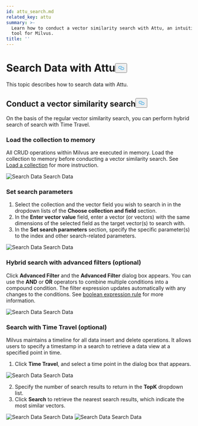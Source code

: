 ```yaml
---
id: attu_search.md
related_key: attu
summary: >-
  Learn how to conduct a vector similarity search with Attu, an intuitive GUI
  tool for Milvus.
title: ''
---
```

<h1 id="Search-Data-with-Attu" class="common-anchor-header">Search Data with Attu<button data-href="#Search-Data-with-Attu" class="anchor-icon" translate="no">
      <svg translate="no"
        aria-hidden="true"
        focusable="false"
        height="20"
        version="1.1"
        viewBox="0 0 16 16"
        width="16"
      >
        <path
          fill="#0092E4"
          fill-rule="evenodd"
          d="M4 9h1v1H4c-1.5 0-3-1.69-3-3.5S2.55 3 4 3h4c1.45 0 3 1.69 3 3.5 0 1.41-.91 2.72-2 3.25V8.59c.58-.45 1-1.27 1-2.09C10 5.22 8.98 4 8 4H4c-.98 0-2 1.22-2 2.5S3 9 4 9zm9-3h-1v1h1c1 0 2 1.22 2 2.5S13.98 12 13 12H9c-.98 0-2-1.22-2-2.5 0-.83.42-1.64 1-2.09V6.25c-1.09.53-2 1.84-2 3.25C6 11.31 7.55 13 9 13h4c1.45 0 3-1.69 3-3.5S14.5 6 13 6z"
        ></path>
      </svg>
    </button></h1><p>This topic describes how to search data with Attu.</p>
<h2 id="Conduct-a-vector-similarity-search" class="common-anchor-header">Conduct a vector similarity search<button data-href="#Conduct-a-vector-similarity-search" class="anchor-icon" translate="no">
      <svg translate="no"
        aria-hidden="true"
        focusable="false"
        height="20"
        version="1.1"
        viewBox="0 0 16 16"
        width="16"
      >
        <path
          fill="#0092E4"
          fill-rule="evenodd"
          d="M4 9h1v1H4c-1.5 0-3-1.69-3-3.5S2.55 3 4 3h4c1.45 0 3 1.69 3 3.5 0 1.41-.91 2.72-2 3.25V8.59c.58-.45 1-1.27 1-2.09C10 5.22 8.98 4 8 4H4c-.98 0-2 1.22-2 2.5S3 9 4 9zm9-3h-1v1h1c1 0 2 1.22 2 2.5S13.98 12 13 12H9c-.98 0-2-1.22-2-2.5 0-.83.42-1.64 1-2.09V6.25c-1.09.53-2 1.84-2 3.25C6 11.31 7.55 13 9 13h4c1.45 0 3-1.69 3-3.5S14.5 6 13 6z"
        ></path>
      </svg>
    </button></h2><p>On the basis of the regular vector similarity search, you can perform hybrid search of search with Time Travel.</p>
<h3 id="Load-the-collection-to-memory" class="common-anchor-header">Load the collection to memory</h3><p>All CRUD operations within Milvus are executed in memory. Load the collection to memory before conducting a vector similarity search. See <a href="/docs/pt/attu_collection.md#Load-a-collection">Load a collection</a> for more instruction.</p>
<p>
  <span class="img-wrapper">
    <img translate="no" src="/docs/v2.0.x/assets/attu/insight_search1.png" alt="Search Data" class="doc-image" id="search-data" />
    <span>Search Data</span>
  </span>
</p>
<h3 id="Set-search-parameters" class="common-anchor-header">Set search parameters</h3><ol>
<li>Select the collection and the vector field you wish to search in in the dropdown lists of the <strong>Choose collection and field</strong> section.</li>
<li>In the <strong>Enter vector value</strong> field, enter a vector (or vectors) with the same dimensions of the selected field as the target vector(s) to search with.</li>
<li>In the <strong>Set search parameters</strong> section, specify the specific parameter(s) to the index and other search-related parameters.</li>
</ol>
<p>
  <span class="img-wrapper">
    <img translate="no" src="/docs/v2.0.x/assets/attu/insight_search2.png" alt="Search Data" class="doc-image" id="search-data" />
    <span>Search Data</span>
  </span>
</p>
<h3 id="Hybrid-search-with-advanced-filters-optional" class="common-anchor-header">Hybrid search with advanced filters (optional)</h3><p>Click <strong>Advanced Filter</strong> and the <strong>Advanced Filter</strong> dialog box appears. You can use the <strong>AND</strong> or <strong>OR</strong> operators to combine multiple conditions into a compound condition. The filter expression updates automatically with any changes to the conditions. See <a href="/docs/pt/boolean.md">boolean expression rule</a> for more information.</p>
<p>
  <span class="img-wrapper">
    <img translate="no" src="/docs/v2.0.x/assets/attu/insight_search3.png" alt="Search Data" class="doc-image" id="search-data" />
    <span>Search Data</span>
  </span>
</p>
<h3 id="Search-with-Time-Travel-optional" class="common-anchor-header">Search with Time Travel (optional)</h3><p>Milvus maintains a timeline for all data insert and delete operations. It allows users to specify a timestamp in a search to retrieve a data view at a specified point in time.</p>
<ol>
<li>Click <strong>Time Travel</strong>, and select a time point in the dialog box that appears.</li>
</ol>
<p>
  <span class="img-wrapper">
    <img translate="no" src="/docs/v2.0.x/assets/attu/insight_search4.png" alt="Search Data" class="doc-image" id="search-data" />
    <span>Search Data</span>
  </span>
</p>
<ol start="2">
<li>Specify the number of search results to return in the <strong>TopK</strong> dropdown list.</li>
<li>Click <strong>Search</strong> to retrieve the nearest search results, which indicate the most similar vectors.</li>
</ol>
<p>
  <span class="img-wrapper">
    <img translate="no" src="/docs/v2.0.x/assets/attu/insight_search5.png" alt="Search Data" class="doc-image" id="search-data" />
    <span>Search Data</span>
  </span>


  <span class="img-wrapper">
    <img translate="no" src="/docs/v2.0.x/assets/attu/insight_search6.png" alt="Search Data" class="doc-image" id="search-data" />
    <span>Search Data</span>
  </span>
</p>
